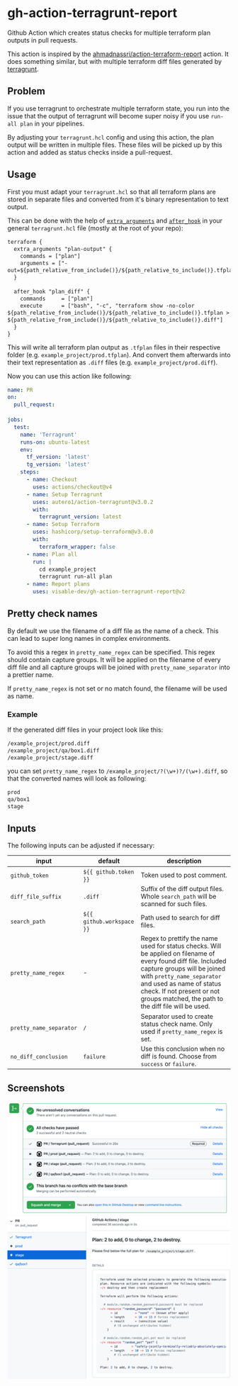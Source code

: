 # gh-action-terragrunt-report

Github Action which creates status checks for multiple terraform plan outputs in pull requests.

This action is inspired by the [ahmadnassri/action-terraform-report](https://github.com/ahmadnassri/action-terraform-report) action.
It does something similar, but with multiple terraform diff files generated by [terragrunt](https://terragrunt.gruntwork.io/).

## Problem

If you use terragrunt to orchestrate multiple terraform state, you run into the issue that the output of terragrunt will become super noisy if you use `run-all plan` in your pipelines.

By adjusting your `terragrunt.hcl` config and using this action, the plan output will be written in multiple files. These files will be picked up by this action and added as status checks inside a pull-request.

## Usage

First you must adapt your `terragrunt.hcl` so that all terraform plans are stored in separate files and converted from it's binary representation to text output.

This can be done with the help of [`extra_arguments`](https://terragrunt.gruntwork.io/docs/features/keep-your-cli-flags-dry/) and [`after_hook`](https://terragrunt.gruntwork.io/docs/features/before-and-after-hooks/#before-and-after-hooks) in your general `terragrunt.hcl` file (mostly at the root of your repo):
```hcl
terraform {
  extra_arguments "plan-output" {
    commands = ["plan"]
    arguments = ["-out=${path_relative_from_include()}/${path_relative_to_include()}.tfplan"]
  }

  after_hook "plan_diff" {
    commands     = ["plan"]
    execute      = ["bash", "-c", "terraform show -no-color ${path_relative_from_include()}/${path_relative_to_include()}.tfplan > ${path_relative_from_include()}/${path_relative_to_include()}.diff"]
  }
}
```

This will write all terraform plan output as `.tfplan` files in their respective folder (e.g. `example_project/prod.tfplan`). And convert them afterwards into their text representation as `.diff` files (e.g. `example_project/prod.diff`).

Now you can use this action like following:
```yml
name: PR
on:
  pull_request:

jobs:
  test:
    name: 'Terragrunt'
    runs-on: ubuntu-latest
    env:
      tf_version: 'latest'
      tg_version: 'latest'
    steps:
      - name: Checkout
        uses: actions/checkout@v4
      - name: Setup Terragrunt
        uses: autero1/action-terragrunt@v3.0.2
        with:
          terragrunt_version: latest
      - name: Setup Terraform
        uses: hashicorp/setup-terraform@v3.0.0
        with:
          terraform_wrapper: false
      - name: Plan all
        run: |
          cd example_project
          terragrunt run-all plan
      - name: Report plans
        uses: visable-dev/gh-action-terragrunt-report@v2
```

## Pretty check names

By default we use the filename of a diff file as the name of a check.
This can lead to super long names in complex environments.

To avoid this a regex in `pretty_name_regex` can be specified.
This regex should contain capture groups.
It will be applied on the filename of every diff file and all capture groups will be joined with `pretty_name_separator` into a prettier name.

If `pretty_name_regex` is not set or no match found, the filename will be used as name.

### Example

If the generated diff files in your project look like this:

```
/example_project/prod.diff
/example_project/qa/box1.diff
/example_project/stage.diff
```

you can set `pretty_name_regex` to `/example_project/?(\w+)?/(\w+).diff`, so that the converted names will look as following:

```
prod
qa/box1
stage
```

## Inputs

The following inputs can be adjusted if necessary:

| input | default | description |
| ----- | ------- | ----------- |
| `github_token` | `${{ github.token }}` | Token used to post comment. |
| `diff_file_suffix` | `.diff` | Suffix of the diff output files. Whole `search_path` will be scanned for such files. |
| `search_path` | `${{ github.workspace }}` | Path used to search for diff files. |
| `pretty_name_regex` | - | Regex to prettify the name used for status checks. Will be applied on filename of every found diff file. Included capture groups will be joined with `pretty_name_separator` and used as name of status check. If not present or not groups matched, the path to the diff file will be used.|
| `pretty_name_separator` | `/` | Separator used to create status check name. Only used if `pretty_name_regex` is set. |
| `no_diff_conclusion` | `failure` | Use this conclusion when no diff is found. Choose from `success` or `failure`. |

## Screenshots

![](./docs/screen1.png)
![](./docs/screen2.png)
